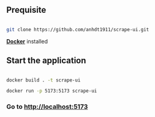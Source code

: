 ## Prequisite

```sh

git clone https://github.com/anhdt1911/scrape-ui.git

```

**[Docker](https://docs.docker.com/engine/install/)** installed

## Start the application

```bash

docker build . -t scrape-ui

docker run -p 5173:5173 scrape-ui

```

### Go to [http://localhost:5173](http://localhost:5173)
